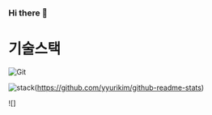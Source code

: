 ### Hi there 👋


# 기술스택
![Git](https://img.shields.io/badge/-Git-F05032?style=for-the-badge&logo=git&logoColor=ffffff)


![stack](https://github-readme-stats.vercel.app/api?username=yyurikim&hide_title=true&show_icons=true&include_all_commits=true&disable_animations=true&theme=vue)(https://github.com/yyurikim/github-readme-stats) 








![]

<!--
**yyurikim/yyurikim** is a ✨ _special_ ✨ repository because its `README.md` (this file) appears on your GitHub profile.

Here are some ideas to get you started:

- 🔭 I’m currently working on ...
- 🌱 I’m currently learning ...
- 👯 I’m looking to collaborate on ...
- 🤔 I’m looking for help with ...
- 💬 Ask me about ...
- 📫 How to reach me: ...
- 😄 Pronouns: ...
- ⚡ Fun fact: ...
-->
